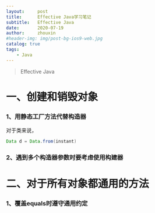 ```yaml
---
layout:     post
title:      Effective Java学习笔记
subtitle:   Effective Java
date:       2020-07-19
author:     zhouxin
#header-img: img/post-bg-ios9-web.jpg
catalog: true
tags:
    - Java
---
```


> Effective Java

# 一、创建和销毁对象

### 1、用静态工厂方法代替构造器

对于类来说，

```java
Data d = Data.from(instant)
```



### 2、遇到多个构造器参数时要考虑使用构建器

# 二、对于所有对象都通用的方法

### 1、覆盖equals时遵守通用约定

